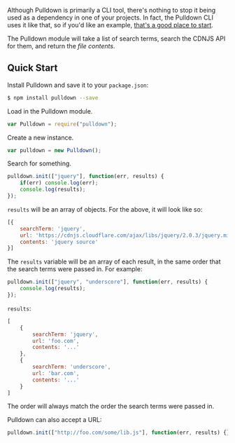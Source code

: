 Although Pulldown is primarily a CLI tool, there's nothing to stop it being used as a dependency in one of your projects. In fact, the Pulldown CLI uses it like that, so if you'd like an example, [that's a good place to start](https://github.com/jackfranklin/pulldown/blob/master/bin/cli.js).

The Pulldown module will take a list of search terms, search the CDNJS API for them, and return the _file contents_.

## Quick Start

Install Pulldown and save it to your `package.json`:

```sh
$ npm install pulldown --save
```

Load in the Pulldown module.

```js
var Pulldown = require("pulldown");
```

Create a new instance.

```js
var pulldown = new Pulldown();
```

Search for something.

```js
pulldown.init(["jquery"], function(err, results) {
    if(err) console.log(err);
    console.log(results);
});
```

`results` will be an array of objects. For the above, it will look like so:

```js
[{
    searchTerm: 'jquery',
    url: 'https://cdnjs.cloudflare.com/ajax/libs/jquery/2.0.3/jquery.min.js',
    contents: 'jquery source'
}]
```

The `results` variable will be an array of each result, in the same order that the search terms were passed in. For example:

```js
pulldown.init(["jquery", "underscore"], function(err, results) {
    console.log(results);
});
```

`results`:

```js
[
    {
        searchTerm: 'jquery',
        url: 'foo.com',
        contents: '...'
    },
    {
        searchTerm: 'underscore',
        url: 'bar.com',
        contents: '...'
    }
]
```

The order will always match the order the search terms were passed in.

Pulldown can also accept a URL:

```js
pulldown.init(["http://foo.com/some/lib.js"], function(err, results) {});
```


